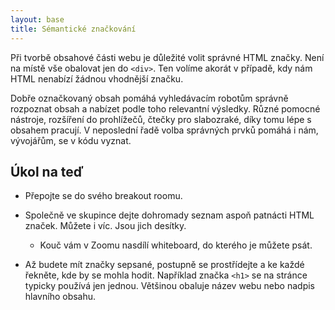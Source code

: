 ```yaml
---
layout: base
title: Sémantické značkování
---
```


Při tvorbě obsahové části webu je důležité volit správné HTML značky. Není na místě vše obalovat jen do `<div>`. Ten volíme akorát v případě, kdy nám HTML nenabízí žádnou vhodnější značku.

Dobře označkovaný obsah pomáhá vyhledávacím robotům správně rozpoznat obsah a nabízet podle toho relevantní výsledky. Různé pomocné nástroje, rozšíření do prohlížečů, čtečky pro slabozraké, díky tomu lépe s obsahem pracují. V neposlední řadě volba správných prvků pomáhá i nám, vývojářům, se v kódu vyznat.

## Úkol na teď

- Přepojte se do svého breakout roomu.

- Společně ve skupince dejte dohromady seznam aspoň patnácti HTML značek. Můžete i víc. Jsou jich desítky.

  - Kouč vám v Zoomu nasdílí whiteboard, do kterého je můžete psát.

- Až budete mít značky sepsané, postupně se prostřídejte a ke každé řekněte, kde by se mohla hodit. Například značka `<h1>` se na stránce typicky používá jen jednou. Většinou obaluje název webu nebo nadpis hlavního obsahu.

<!-- Výpis značek například zde https://www.tutorialstonight.com/html-tags-list-with-examples.php -->
